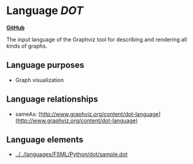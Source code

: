 # Language _DOT_
**[GitHub](https://github.com/softlang/yas/blob/master/languages/DOT)**

The input language of the Graphviz tool for describing and rendering all kinds of graphs.

## Language purposes
* Graph visualization

## Language relationships
* sameAs: [http://www.graphviz.org/content/dot-language](http://www.graphviz.org/content/dot-language)

## Language elements
* [../../languages/FSML/Python/dot/sample.dot](docs/files/languages-FSML-Python-dot-sample.dot.md)

